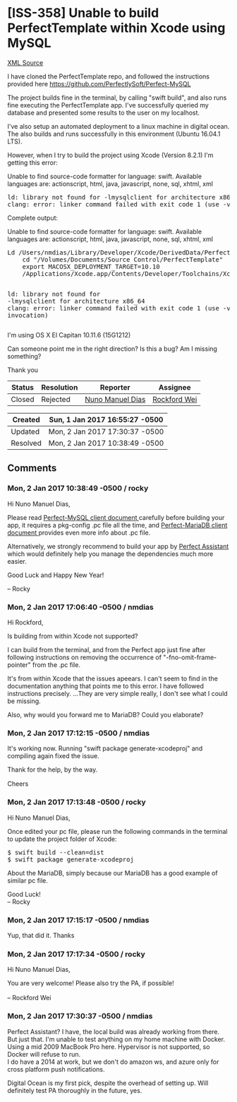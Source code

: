 # [ISS-358] Unable to build PerfectTemplate within Xcode using MySQL

[XML Source](./xml/ISS-358.xml)
<p><p>I have cloned the PerfectTemplate repo, and followed the instructions provided here <a href="https://github.com/PerfectlySoft/Perfect-MySQL" class="external-link" rel="nofollow">https://github.com/PerfectlySoft/Perfect-MySQL</a></p>

<p>The project builds fine in the terminal, by calling "swift build", and also runs fine executing the PerfectTemplate app. I've successfully queried my database and presented some results to the user on my localhost.</p>

<p>I've also setup an automated deployment to a linux machine in digital ocean. The also builds and runs successfully in this environment (Ubuntu 16.04.1 LTS).</p>

<p>However, when I try to build the project using Xcode (Version 8.2.1) I'm getting this error:</p>

<div class="code panel" style="border-width: 1px;"><div class="codeContent panelContent">
<div class="error"><span class="error">Unable to find source-code formatter for language: swift.</span> Available languages are: actionscript, html, java, javascript, none, sql, xhtml, xml</div><pre>
ld: library not found <span class="code-keyword">for</span> -lmysqlclient <span class="code-keyword">for</span> architecture x86_64
clang: error: linker command failed with exit code 1 (use -v to see invocation)
</pre>
</div></div>

<p>Complete output:</p>

<div class="code panel" style="border-width: 1px;"><div class="codeContent panelContent">
<div class="error"><span class="error">Unable to find source-code formatter for language: swift.</span> Available languages are: actionscript, html, java, javascript, none, sql, xhtml, xml</div><pre>
Ld /Users/nmdias/Library/Developer/Xcode/DerivedData/PerfectTemplate-ebtxpjsigcqsizeramzxwkfqmsqe/Build/Products/Debug/MySQL.framework/Versions/A/MySQL normal x86_64
    cd <span class="code-quote">"/Volumes/Documents/Source Control/PerfectTemplate"</span>
    export MACOSX_DEPLOYMENT_TARGET=10.10
    /Applications/Xcode.app/Contents/Developer/Toolchains/XcodeDefault.xctoolchain/usr/bin/clang -arch x86_64 -dynamiclib -isysroot /Applications/Xcode.app/Contents/Developer/Platforms/MacOSX.platform/Developer/SDKs/MacOSX10.12.sdk -L/Users/nmdias/Library/Developer/Xcode/DerivedData/PerfectTemplate-ebtxpjsigcqsizeramzxwkfqmsqe/Build/Products/Debug -F/Users/nmdias/Library/Developer/Xcode/DerivedData/PerfectTemplate-ebtxpjsigcqsizeramzxwkfqmsqe/Build/Products/Debug -F/Applications/Xcode.app/Contents/Developer/Platforms/MacOSX.platform/Developer/Library/Frameworks -filelist /Users/nmdias/Library/Developer/Xcode/DerivedData/PerfectTemplate-ebtxpjsigcqsizeramzxwkfqmsqe/Build/Intermediates/PerfectTemplate.build/Debug/MySQL.build/Objects-normal/x86_64/MySQL.LinkFileList -install_name @rpath/MySQL.framework/Versions/A/MySQL -Xlinker -rpath -Xlinker /Applications/Xcode.app/Contents/Developer/Toolchains/XcodeDefault.xctoolchain/usr/lib/swift/macosx -mmacosx-version-min=10.10 -Xlinker -object_path_lto -Xlinker /Users/nmdias/Library/Developer/Xcode/DerivedData/PerfectTemplate-ebtxpjsigcqsizeramzxwkfqmsqe/Build/Intermediates/PerfectTemplate.build/Debug/MySQL.build/Objects-normal/x86_64/MySQL_lto.o -Xlinker -export_dynamic -Xlinker -no_deduplicate -fobjc-link-runtime -L/Applications/Xcode.app/Contents/Developer/Toolchains/XcodeDefault.xctoolchain/usr/lib/swift/macosx -Xlinker -add_ast_path -Xlinker /Users/nmdias/Library/Developer/Xcode/DerivedData/PerfectTemplate-ebtxpjsigcqsizeramzxwkfqmsqe/Build/Intermediates/PerfectTemplate.build/Debug/MySQL.build/Objects-normal/x86_64/MySQL.swiftmodule -single_module -Xlinker -dependency_info -Xlinker /Users/nmdias/Library/Developer/Xcode/DerivedData/PerfectTemplate-ebtxpjsigcqsizeramzxwkfqmsqe/Build/Intermediates/PerfectTemplate.build/Debug/MySQL.build/Objects-normal/x86_64/MySQL_dependency_info.dat -o /Users/nmdias/Library/Developer/Xcode/DerivedData/PerfectTemplate-ebtxpjsigcqsizeramzxwkfqmsqe/Build/Products/Debug/MySQL.framework/Versions/A/MySQL

ld: library not found <span class="code-keyword">for</span> -lmysqlclient <span class="code-keyword">for</span> architecture x86_64
clang: error: linker command failed with exit code 1 (use -v to see invocation)
</pre>
</div></div>

<p>I'm using OS X El Capitan 10.11.6 (15G1212)</p>


<p>Can someone point me in the right direction? Is this a bug? Am I missing something?</p>

<p>Thank you</p></p>





Status|Resolution|Reporter|Assignee
------|----------|--------|--------
Closed|Rejected|[Nuno Manuel Dias](nmdias)|[Rockford Wei]($rocky)





Created|Sun, 1 Jan 2017 16:55:27 -0500
-------|--------------
Updated|Mon, 2 Jan 2017 17:30:37 -0500
Resolved|Mon, 2 Jan 2017 10:38:49 -0500


## Comments




### Mon, 2 Jan 2017 10:38:49 -0500 / rocky 

<p><p>Hi Nuno Manuel Dias,</p>

<p>Please read <a href="http://www.perfect.org/docs/MySQL.html" class="external-link" rel="nofollow">Perfect-MySQL client document </a> carefully before building your app, it requires a pkg-config .pc file all the time, and <a href="http://www.perfect.org/docs/MariaDB.html" class="external-link" rel="nofollow">Perfect-MariaDB client document </a> provides even more info about .pc file.</p>

<p>Alternatively, we strongly recommend to build your app by <a href="https://www.perfect.org/en/assistant/" class="external-link" rel="nofollow">Perfect Assistant </a> which would definitely help you manage the dependencies much more easier.</p>

<p>Good Luck and Happy New Year!</p>

<p>– Rocky</p></p>


### Mon, 2 Jan 2017 17:06:40 -0500 / nmdias 

<p><p>Hi Rockford,</p>

<p>Is building from within Xcode not supported? </p>

<p>I can build from the terminal, and from the Perfect app just fine after following instructions on removing the occurrence of "-fno-omit-frame-pointer" from the .pc file.</p>

<p>It's from within Xcode that the issues apeears. I can't seem to find in the documentation anything that points me to this error. I have followed instructions precisely. ...They are very simple really, I don't see what I could be missing.</p>

<p>Also, why would you forward me to MariaDB? Could you elaborate?</p></p>


### Mon, 2 Jan 2017 17:12:15 -0500 / nmdias 

<p><p>It's working now. Running "swift package generate-xcodeproj" and compiling again fixed the issue. </p>

<p>Thank for the help, by the way. <img class="emoticon" src="http://jira.perfect.org:8080/images/icons/emoticons/smile.png" height="16" width="16" align="absmiddle" alt="" border="0"/></p>

<p>Cheers</p></p>


### Mon, 2 Jan 2017 17:13:48 -0500 / rocky 

<p><p>Hi Nuno Manuel Dias,</p>

<p>Once edited your pc file, please run the following commands in the terminal to update the project folder of Xcode:</p>

<div class="code panel" style="border-width: 1px;"><div class="codeContent panelContent">
<pre class="code-java">$ swift build --clean=dist
$ swift <span class="code-keyword">package</span> generate-xcodeproj
</pre>
</div></div>

<p>About the MariaDB, simply because our MariaDB has a good example of similar pc file.</p>

<p>Good Luck!<br/>
– Rocky</p></p>


### Mon, 2 Jan 2017 17:15:17 -0500 / nmdias 

<p><p>Yup, that did it. Thanks <img class="emoticon" src="http://jira.perfect.org:8080/images/icons/emoticons/smile.png" height="16" width="16" align="absmiddle" alt="" border="0"/></p></p>


### Mon, 2 Jan 2017 17:17:34 -0500 / rocky 

<p><p>Hi Nuno Manuel Dias,</p>

<p>You are very welcome! Please also try the PA, if possible!<br/>
<img class="emoticon" src="http://jira.perfect.org:8080/images/icons/emoticons/thumbs_up.png" height="16" width="16" align="absmiddle" alt="" border="0"/><br/>
– Rockford Wei</p></p>


### Mon, 2 Jan 2017 17:30:37 -0500 / nmdias 

<p><p>Perfect Assistant? I have, the local build was already working from there. But just that. I'm unable to test anything on my home machine with Docker. Using a mid 2009 MacBook Pro here. Hypervisor is not supported, so Docker will refuse to run. <br/>
I do have a 2014 at work, but we don't do amazon ws, and azure only for cross platform push notifications. </p>

<p>Digital Ocean is my first pick, despite the overhead of setting up. Will definitely test PA thoroughly in the future, yes.</p></p>


